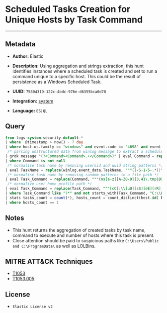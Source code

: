# Scheduled Tasks Creation for Unique Hosts by Task Command

---

## Metadata

- **Author:** Elastic
- **Description:** Using aggregation and strings extraction, this hunt identifies instances where a scheduled task is created and set to run a command unique to a specific host. This could be the result of persistence as a Windows Scheduled Task.

- **UUID:** `75804319-122c-4bdc-976e-d6355bca0d78`
- **Integration:** [system](https://docs.elastic.co/integrations/system)
- **Language:** `ES|QL`

## Query

```sql
from logs-system.security-default-*
| where  @timestamp > now() - 7 day
| where host.os.family == "windows" and event.code == "4698" and event.action == "scheduled-task-created"
 /* parsing unstructured data from winlog message to extract a scheduled task Exec command */
| grok message "(?<Command><Command>.+</Command>)" | eval Command = replace(Command, "(<Command>|</Command>)", "")
| where Command is not null
 /* normalise task name by removing usersid and uuid string patterns */
| eval TaskName = replace(winlog.event_data.TaskName, """((-S-1-5-.*)|\{[0-9a-fA-F]{8}-[0-9a-fA-F]{4}-[0-9a-fA-F]{4}-[0-9a-fA-F]{4}-[0-9a-fA-F]{12}\})""", "")
 /* normalise task name by removing random patterns in a file path */
| eval Task_Command = replace(Command, """(ns[a-z][A-Z0-9]{3,4}\.tmp|DX[A-Z0-9]{3,4}\.tmp|7z[A-Z0-9]{3,5}\.tmp|[0-9\.\-\_]{3,})""", "")
 /* normalize user home profile path */
| eval Task_Command = replace(Task_Command, """[cC]:\\[uU][sS][eE][rR][sS]\\[a-zA-Z0-9\.\-\_\$~]+\\""", "C:\\\\users\\\\user\\\\")
| where Task_Command like "?*" and not starts_with(Task_Command, "C:\\Program Files") and not starts_with(Task_Command, "\"C:\\Program Files")
| stats tasks_count = count(*), hosts_count = count_distinct(host.id) by Task_Command, TaskName
| where hosts_count == 1
```

## Notes

- This hunt returns the aggregation of created tasks by task name, command to execute and number of hosts where this task is present.
- Close attention should be paid to suspicious paths like `C:\Users\Public and C:\ProgramData\` as well as LOLBins.
## MITRE ATT&CK Techniques

- [T1053](https://attack.mitre.org/techniques/T1053)
- [T1053.005](https://attack.mitre.org/techniques/T1053/005)

## License

- `Elastic License v2`
